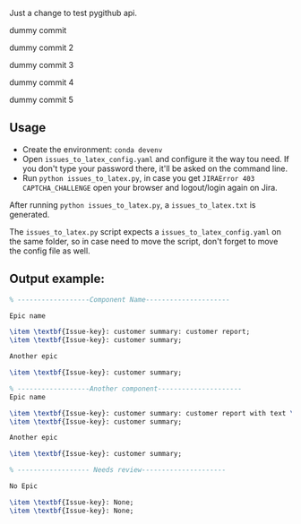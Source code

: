 Just a change to test pygithub api.

dummy commit

dummy commit 2

dummy commit 3

dummy commit 4

dummy commit 5


## Usage

* Create the environment: `conda devenv`
* Open `issues_to_latex_config.yaml` and configure it the way tou need. If you don't type your password there, 
it'll be asked on the command line. 
* Run `python issues_to_latex.py`, in case you get `JIRAError 403 CAPTCHA_CHALLENGE` open your browser and logout/login again on
Jira. 

After running `python issues_to_latex.py`, a `issues_to_latex.txt` is generated.

The `issues_to_latex.py` script expects a `issues_to_latex_config.yaml` on the same folder, 
so in case need to move the script, don't forget to move the config file as well. 


## Output example:

```latex
% ------------------Component Name---------------------

Epic name

\item \textbf{Issue-key}: customer summary: customer report;
\item \textbf{Issue-key}: customer summary;

Another epic

\item \textbf{Issue-key}: customer summary;

% ------------------Another component---------------------
Epic name

\item \textbf{Issue-key}: customer summary: customer report with text \textit{format};
\item \textbf{Issue-key}: customer summary;

Another epic

\item \textbf{Issue-key}: customer summary;

% ------------------ Needs review---------------------

No Epic

\item \textbf{Issue-key}: None;
\item \textbf{Issue-key}: None;

```
